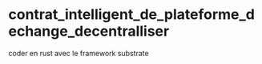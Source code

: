 # contrat_intelligent_de_plateforme_dechange_decentralliser
coder en rust  avec le framework substrate
